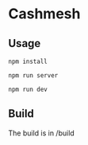 # Cashmesh

## Usage

```
npm install

npm run server

npm run dev

```
## Build
 The build is in /build
